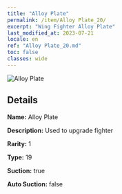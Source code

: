 ```yaml
---
title: "Alloy Plate"
permalink: /item/Alloy Plate_20/
excerpt: "Wing Fighter Alloy Plate"
last_modified_at: 2023-07-21
locale: en
ref: "Alloy Plate_20.md"
toc: false
classes: wide
---
```



 ![Alloy Plate](/images/item/Alloy_Plate_p.png)



## Details

 **Name:** Alloy Plate 

 **Description:** Used to upgrade fighter

 **Rarity:** 1 

 **Type:** 19 

 **Suction:** true 

 **Auto Suction:** false 


